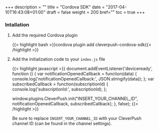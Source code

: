 +++
description = ""
title = "Cordova SDK"
date = "2017-04-10T16:43:08+01:00"
draft = false
weight = 200
bref=""
toc = true
+++

### Intallation

1. Add the required Cordova plugin

   {{< highlight bash >}}cordova plugin add cleverpush-cordova-sdk{{< /highlight >}}


2. Add the initialization code to your `index.js` file

   {{< highlight javascript >}}
   document.addEventListener('deviceready', function () {
     var notificationOpenedCallback = function(data) {
       console.log('notificationOpenedCallback:', JSON.stringify(data));
     };
     var subscribedCallback = function(subscriptionId) {
       console.log('subscriptionId:', subscriptionId);
     };

     window.plugins.CleverPush.init("INSERT_YOUR_CHANNEL_ID", notificationOpenedCallback, subscribedCallback);
   }, false);
   {{< /highlight >}}

   Be sure to replace `INSERT_YOUR_CHANNEL_ID` with your CleverPush channel ID (can be found in the channel settings).
   
